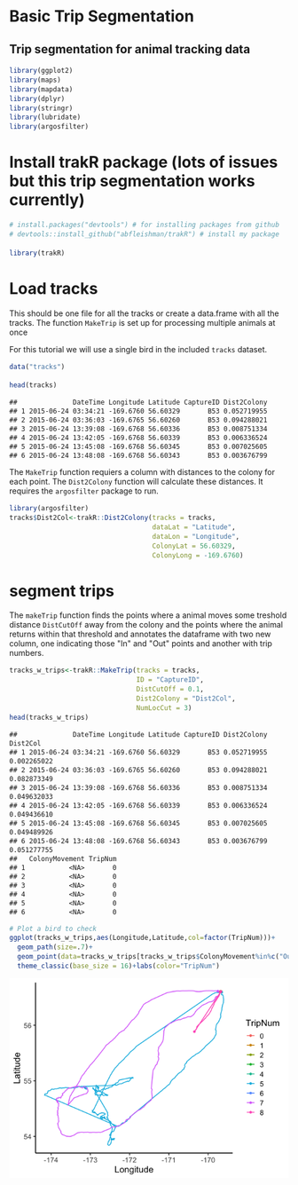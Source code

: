 Basic Trip Segmentation
================

Trip segmentation for animal tracking data
------------------------------------------

``` r
library(ggplot2)
library(maps)
library(mapdata)
library(dplyr)
library(stringr)
library(lubridate)
library(argosfilter)
```

Install trakR package (lots of issues but this trip segmentation works currently)
=================================================================================

``` r
# install.packages("devtools") # for installing packages from github
# devtools::install_github("abfleishman/trakR") # install my package

library(trakR)
```

Load tracks
===========

This should be one file for all the tracks or create a data.frame with all the tracks. The function `MakeTrip` is set up for processing multiple animals at once

For this tutorial we will use a single bird in the included `tracks` dataset.

``` r
data("tracks")

head(tracks)
```

    ##              DateTime Longitude Latitude CaptureID Dist2Colony
    ## 1 2015-06-24 03:34:21 -169.6760 56.60329       B53 0.052719955
    ## 2 2015-06-24 03:36:03 -169.6765 56.60260       B53 0.094288021
    ## 3 2015-06-24 13:39:08 -169.6768 56.60336       B53 0.008751334
    ## 4 2015-06-24 13:42:05 -169.6768 56.60339       B53 0.006336524
    ## 5 2015-06-24 13:45:08 -169.6768 56.60345       B53 0.007025605
    ## 6 2015-06-24 13:48:08 -169.6768 56.60343       B53 0.003676799

The `MakeTrip` function requiers a column with distances to the colony for each point. The `Dist2Colony` function will calculate these distances. It requires the `argosfilter` package to run.

``` r
library(argosfilter)
tracks$Dist2Col<-trakR::Dist2Colony(tracks = tracks, 
                                    dataLat = "Latitude",
                                    dataLon = "Longitude",
                                    ColonyLat = 56.60329,
                                    ColonyLong = -169.6760)
```

segment trips
=============

The `makeTrip` function finds the points where a animal moves some treshold distance `DistCutOff` away from the colony and the points where the animal returns within that threshold and annotates the dataframe with two new column, one indicating those "In" and "Out" points and another with trip numbers.

``` r
tracks_w_trips<-trakR::MakeTrip(tracks = tracks,
                                ID = "CaptureID",
                                DistCutOff = 0.1,
                                Dist2Colony = "Dist2Col",
                                NumLocCut = 3)
head(tracks_w_trips)
```

    ##              DateTime Longitude Latitude CaptureID Dist2Colony    Dist2Col
    ## 1 2015-06-24 03:34:21 -169.6760 56.60329       B53 0.052719955 0.002265022
    ## 2 2015-06-24 03:36:03 -169.6765 56.60260       B53 0.094288021 0.082873349
    ## 3 2015-06-24 13:39:08 -169.6768 56.60336       B53 0.008751334 0.049632033
    ## 4 2015-06-24 13:42:05 -169.6768 56.60339       B53 0.006336524 0.049436610
    ## 5 2015-06-24 13:45:08 -169.6768 56.60345       B53 0.007025605 0.049489926
    ## 6 2015-06-24 13:48:08 -169.6768 56.60343       B53 0.003676799 0.051277755
    ##   ColonyMovement TripNum
    ## 1           <NA>       0
    ## 2           <NA>       0
    ## 3           <NA>       0
    ## 4           <NA>       0
    ## 5           <NA>       0
    ## 6           <NA>       0

``` r
# Plot a bird to check
ggplot(tracks_w_trips,aes(Longitude,Latitude,col=factor(TripNum)))+
  geom_path(size=.7)+
  geom_point(data=tracks_w_trips[tracks_w_trips$ColonyMovement%in%c("Out","In"),])+
  theme_classic(base_size = 16)+labs(color="TripNum")
```

![](README_files/figure-markdown_github-ascii_identifiers/make%20trips-1.png)
